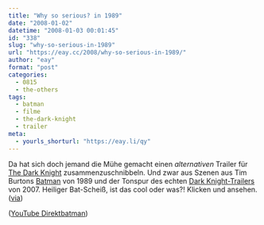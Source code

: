 ```yaml
---
title: "Why so serious? in 1989"
date: "2008-01-02"
datetime: "2008-01-03 00:01:45"
id: "338"
slug: "why-so-serious-in-1989"
url: "https://eay.cc/2008/why-so-serious-in-1989/"
author: "eay"
format: "post"
categories:
  - 0815
  - the-others
tags:
  - batman
  - filme
  - the-dark-knight
  - trailer
meta:
  - yourls_shorturl: "https://eay.li/qy"
---
```


Da hat sich doch jemand die Mühe gemacht einen _alternativen_ Trailer für [The Dark Knight](http://www.imdb.com/title/tt0468569/) zusammenzuschnibbeln. Und zwar aus Szenen aus Tim Burtons [Batman](http://www.amazon.de/exec/obidos/ASIN/B000B006GW/eayznet-21) von 1989 und der Tonspur des echten [Dark Knight-Trailers](http://www.atasteforthetheatrical.com/deathtrap/default.htm) von 2007. Heiliger Bat-Scheiß, ist das cool oder was?! Klicken und ansehen. ([via](http://www.fuenf-filmfreunde.de/2008/01/02/the-dark-knight-19661989/))

 ([YouTube Direktbatman](http://www.youtube.com/watch?v=Zox_x636TqE))
